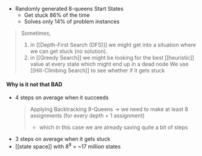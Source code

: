 - Randomly generated 8-queens Start States
	- Get stuck 86% of the time
	- Solves only 14% of problem instances
> Sometimes, 
> 1. in [[Depth-First Search (DFS)]] we might get into a situation where we can get stuck (no solution). 
> 2. in [[Greedy Search]] we might be looking for the best [[heuristic]] value at every state which might end up in a dead node
> We use [[Hill-Climbing Search]] to see whether if it gets stuck

#### Why is it not that BAD
- 4 steps on average when it succeeds
	> Applying Backtracking 8-Queens → we need to make at least 8 assignments (for every depth = 1 assignment)
	> - which in this case we are already saving quite a bit of steps
- 3 steps on average when it gets stuck
- [[state space]] with $8^8$ = ~17 million states
